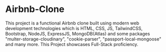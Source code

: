 # Airbnb-Clone
This project is a functional Airbnb clone built using modern web development technologies which is HTML, CSS, JS, TailwindCSS, Bootstrap, NodeJS, ExpressJS, MongoDB(Atlas) and some packages "multer-storage-cloudinary", "cookie-parser", "passport-local-mongoose" and many more. This Project showcases Full-Stack proficiency.

